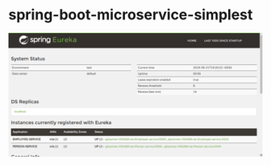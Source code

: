 # spring-boot-microservice-simplest

![alt text](https://raw.githubusercontent.com/ajit-soman/spring-boot-microservice-simplest/master/Screenshot%20from%202019-09-21%2020-19-35.png)
